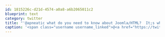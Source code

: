 ```yaml
---
id: 1815226c-d21d-4574-a0a8-a6b2065011c2
blueprint: text
category: twitter
title: "'@apneatic what do you need to know about Joomla/HTML?  It;s what I do for a living.."
caption: '<span class="username username_linked">@<a href="https://twitter.com/apneatic" title="Delightful Whore">apneatic</a></span> what do you need to know about Joomla/HTML?  It;s what I do for a living..'
---
```


